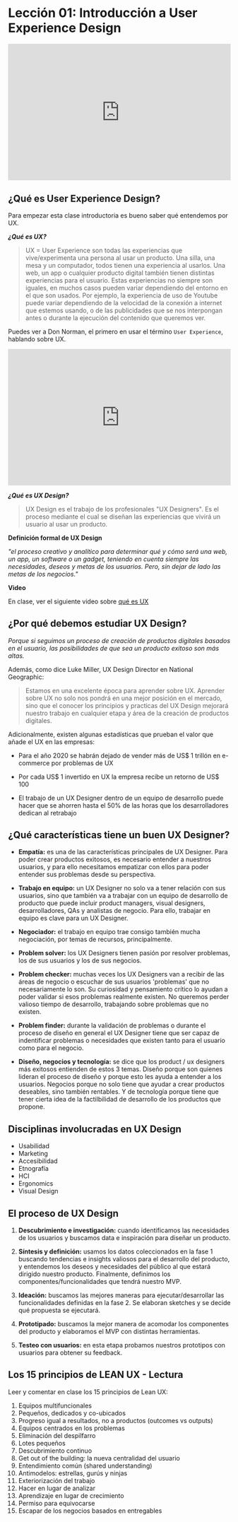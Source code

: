 # Lección 01: Introducción a User Experience Design

<div class="iframeWrapper">
	<iframe src="https://docs.google.com/presentation/d/e/2PACX-1vTCnLlcFGKw7vJuHg3Bn0sWko8L-pEg7wHOJ8CB_K54FY10yKcovGX76Sp7_CB3KZ9tJXSRRgmrqBTb/embed?start=false&loop=true&delayms=3000" frameborder="0" width="960" height="569" allowfullscreen="true" mozallowfullscreen="true" webkitallowfullscreen="true"></iframe>
		<style type="text/css">
		.iframeWrapper {
			position: relative;
			padding-bottom: 56.25%; /* 16:9 */
			padding-top: 25px;
			height: 0;
		}
		.iframeWrapper iframe {
			position: absolute;
			top: 0;
			left: 0;
			width: 100%;
			height: 100%;
		}
	</style>
</div>

## ¿Qué es User Experience Design?

Para empezar esta clase introductoria es bueno saber qué entendemos por UX. 


<!--- Slide 2 -->

***¿Qué es UX?***
> UX = User Experience son todas las experiencias que vive/experimenta una persona al usar un producto. Una silla, una mesa y un computador, todos tienen una experiencia al usarlos. 
> Una web, un app o cualquier producto digital también tienen distintas experiencias para el usuario. Estas experiencias no siempre son iguales, en muchos casos pueden variar dependiendo del entorno en el que son usados. Por ejemplo, la experiencia de uso de Youtube puede variar dependiendo de la velocidad de la conexión a internet que estemos usando, o de las publicidades que se nos interpongan antes o durante la ejecución del contenido que queremos ver.

Puedes ver a Don Norman, el primero en usar el término `User Experience`, hablando sobre UX.

<div class="iframeWrapper">
	<iframe width="960" height="569" src="https://www.youtube.com/embed/9BdtGjoIN4E" frameborder="0" allowfullscreen></iframe>
</div>
<!-- Slide 3 -->

***¿Qué es UX Design?***

> UX Design es el trabajo de los profesionales "UX Designers". Es el proceso mediante el cual se diseñan las experiencias que vivirá un usuario al usar un producto. 

<!-- Slide 4 -->

**Definición formal de UX Design** 

*"el proceso creativo y analítico para determinar qué y cómo será una web, un app, un software o un gadget, teniendo en cuenta siempre las necesidades, deseos y metas de los usuarios. Pero, sin dejar de lado las metas de los negocios."* 

**Video**

En clase, ver el siguiente video sobre [qué es UX](https://generalassembly.wistia.com/medias/k97v3wng8m)
<!-- Slide 5 -->
<!-- Slide 6 -->
<!-- Slide 7 -->
<!-- Slide 8 -->
<!-- Slide 9 -->

## ¿Por qué debemos estudiar UX Design?

_Porque si seguimos un proceso de creación de productos digitales basados en el usuario, las posibilidades de que sea un producto exitoso son más altas._

Además, como dice Luke Miller, UX Design Director en National Geographic: 

> Estamos en una excelente época para aprender sobre UX. Aprender sobre UX no solo nos pondrá en una mejor posición en el mercado, sino que el conocer los principios y practicas del UX Design mejorará nuestro trabajo en cualquier etapa y área de la creación de productos digitales.

Adicionalmente, existen algunas estadísticas que prueban el valor que añade el UX en las empresas:

- Para el año 2020 se habrán dejado de vender más de US\$ 1 trillón en e-commerce por problemas de UX

- Por cada US\$ 1 invertido en UX la empresa recibe un retorno de US\$ 100

- El trabajo de un UX Designer dentro de un equipo de desarrollo puede hacer que se ahorren hasta el 50% de las horas que los desarrolladores dedican al retrabajo


## ¿Qué características tiene un buen UX Designer?

* **Empatía:** es una de las características principales de UX Designer. Para poder crear productos exitosos, es necesario entender a nuestros usuarios, y para ello necesitamos empatizar con ellos para poder entender sus problemas desde su perspectiva. 


* **Trabajo en equipo:** un UX Designer no solo va a tener relación con sus usuarios, sino que también va a trabajar con un equipo de desarrollo de producto que puede incluir product managers, visual designers, desarrolladores, QAs y analistas de negocio. Para ello, trabajar en equipo es clave para un UX Designer.
* **Negociador:** el trabajo en equipo trae consigo también mucha negociación, por temas de recursos, principalmente.
* **Problem solver:** los UX Designers tienen pasión por resolver problemas, los de sus usuarios y los de sus negocios.
* **Problem checker:** muchas veces los UX Designers van a recibir de las áreas de negocio o escuchar de sus usuarios 'problemas' que no necesariamente lo son. Su curiosidad y pensamiento crítico lo ayudan a poder validar si esos problemas realmente existen. No queremos perder valioso tiempo de desarrollo, trabajando sobre problemas que no existen.
* **Problem finder:** durante la validación de problemas o durante el proceso de diseño en general el UX Designer tiene que ser capaz de indentificar problemas o necesidades que existen tanto para el usuario como para el negocio. 
* **Diseño, negocios y tecnología:** se dice que los product / ux designers más exitosos entienden de estos 3 temas. Diseño porque son quienes lideran el proceso de diseño y porque esto les ayuda a entender a los usuarios. Negocios porque no solo tiene que ayudar a crear productos deseables, sino también rentables. Y de tecnología porque tiene que tener cierta idea de la factilbilidad de desarrollo de los productos que propone.

## Disciplinas involucradas en UX Design

* Usabilidad
* Marketing
* Accesibilidad
* Etnografía
* HCI
* Ergonomics
* Visual Design

## El proceso de UX Design

1. **Descubrimiento e investigación:** cuando identificamos las necesidades de los usuarios y buscamos data e inspiración para diseñar un producto.
2. **Síntesis y definición:** usamos los datos coleccionados en la fase 1 buscando tendencias e insights valiosos para el desarrollo del producto, y entendemos los deseos y necesidades del público al que estará dirigido nuestro producto. Finalmente, definimos los componentes/funcionalidades que tendrá nuestro MVP.

3. **Ideación:** buscamos las mejores maneras para ejecutar/desarrollar las funcionalidades definidas en la fase 2. Se elaboran sketches y se decide qué propuesta se ejecutará.

4. **Prototipado:** buscamos la mejor manera de acomodar los componentes del producto y elaboramos el MVP con distintas herramientas.

5. **Testeo con usuarios:** en esta etapa probamos nuestros prototipos con usuarios para obtener su feedback.

## Los 15 principios de LEAN UX - Lectura

Leer y comentar en clase los 15 principios de Lean UX:

1. Equipos multifuncionales
2. Pequeños, dedicados y co-ubicados
3. Progreso igual a resultados, no a productos (outcomes vs outputs)
4. Equipos centrados en los problemas
5. Eliminación del despilfarro
6. Lotes pequeños
7. Descubrimiento continuo
8. Get out of the building: la nueva centralidad del usuario
9. Entendimiento común (shared understanding)
10. Antimodelos: estrellas, gurús y ninjas
11. Exteriorización del trabajo
12. Hacer en lugar de analizar
13. Aprendizaje en lugar de crecimiento
14. Permiso para equivocarse
15. Escapar de los negocios basados en entregables